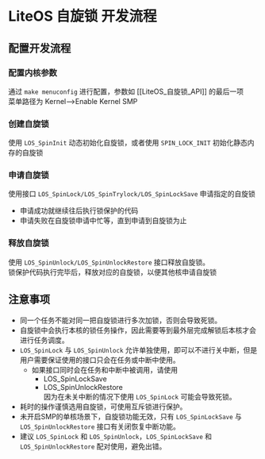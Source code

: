 # LiteOS 自旋锁 开发流程
## 配置开发流程
### 配置内核参数
通过 `make menuconfig` 进行配置，参数如 [[LiteOS_自旋锁_API]] 的最后一项  
菜单路径为 Kernel-->Enable Kernel SMP

### 创建自旋锁
使用 `LOS_SpinInit` 动态初始化自旋锁，或者使用 `SPIN_LOCK_INIT` 初始化静态内存的自旋锁

### 申请自旋锁
使用接口 `LOS_SpinLock/LOS_SpinTrylock/LOS_SpinLockSave` 申请指定的自旋锁

+ 申请成功就继续往后执行锁保护的代码
+ 申请失败在自旋锁申请中忙等，直到申请到自旋锁为止

### 释放自旋锁
使用 `LOS_SpinUnlock/LOS_SpinUnlockRestore` 接口释放自旋锁。  
锁保护代码执行完毕后，释放对应的自旋锁，以便其他核申请自旋锁

## 注意事项
- 同一个任务不能对同一把自旋锁进行多次加锁，否则会导致死锁。
- 自旋锁中会执行本核的锁任务操作，因此需要等到最外层完成解锁后本核才会进行任务调度。
- `LOS_SpinLock` 与 `LOS_SpinUnlock` 允许单独使用，即可以不进行关中断，但是用户需要保证使用的接口只会在任务或中断中使用。
	- 如果接口同时会在任务和中断中被调用，请使用
		- LOS_SpinLockSave
		- LOS_SpinUnlockRestore  
		因为在未关中断的情况下使用 `LOS_SpinLock` 可能会导致死锁。
- 耗时的操作谨慎选用自旋锁，可使用互斥锁进行保护。
- 未开启SMP的单核场景下，自旋锁功能无效，只有 `LOS_SpinLockSave` 与 `LOS_SpinUnlockRestore` 接口有关闭恢复中断功能。
- 建议 `LOS_SpinLock` 和 `LOS_SpinUnlock`，`LOS_SpinLockSave` 和 `LOS_SpinUnlockRestore` 配对使用，避免出错。


